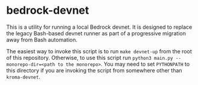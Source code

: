 # bedrock-devnet

This is a utility for running a local Bedrock devnet. It is designed to replace the legacy Bash-based devnet runner as part of a progressive migration away from Bash automation.

The easiest way to invoke this script is to run `make devnet-up` from the root of this repository. Otherwise, to use this script run `python3 main.py --monorepo-dir=<path to the monorepo>`. You may need to set `PYTHONPATH` to this directory if you are invoking the script from somewhere other than `kroma-devnet`.
